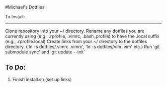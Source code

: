 #Michael's Dotfiles

To Install:
___________________

Clone repository into your ~/ directory.
Rename any dotfiles you are currently using (e.g., .rprofile, .vimrc, .bash_profile) to have the .local suffix (e.g., .rprofile.local)
Create links from your ~/ directory to the dotfiles directory. ('ln -s dotfiles/.vimrc .vimrc', 'ln -s dotfiles/vim .vim' etc.)
Run 'git submodule sync' and 'git update --init'


To Do:
--------------------

1. Finish install.sh (set up links)
